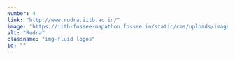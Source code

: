 ```yaml
---
Number: 4
link: "http://www.rudra.iitb.ac.in/"
image: "https://iitb-fossee-mapathon.fossee.in/static/cms/uploads/images/rudra-logo.png"
alt: "Rudra"
classname: "img-fluid logos"
id: ""
---
```

